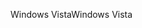 <span data-ttu-id="6e102-101">Windows Vista</span><span class="sxs-lookup"><span data-stu-id="6e102-101">Windows Vista</span></span>